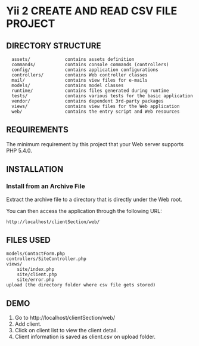 Yii 2 CREATE AND READ CSV FILE PROJECT
======================================

DIRECTORY STRUCTURE
-------------------
      assets/             contains assets definition
      commands/           contains console commands (controllers)
      config/             contains application configurations
      controllers/        contains Web controller classes
      mail/               contains view files for e-mails
      models/             contains model classes
      runtime/            contains files generated during runtime
      tests/              contains various tests for the basic application
      vendor/             contains dependent 3rd-party packages
      views/              contains view files for the Web application
      web/                contains the entry script and Web resources



REQUIREMENTS
------------
The minimum requirement by this project that your Web server supports PHP 5.4.0.


INSTALLATION
------------
### Install from an Archive File

Extract the archive file to a directory that is directly under the Web root.

You can then access the application through the following URL:

~~~
http://localhost/clientSection/web/
~~~

FILES USED
-------------
    models/ContactForm.php
    controllers/SiteController.php
    views/
        site/index.php
        site/client.php
        site/error.php
    upload (the directory folder where csv file gets stored)

DEMO
-----------
1. Go to http://localhost/clientSection/web/
2. Add client.
3. Click on client list to view the client detail.
4. Client information is saved as client.csv on upload folder. 
